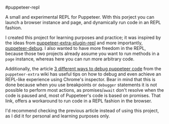 #puppeteer-repl

A small and experimental REPL for Puppeteer. With this porject you can launch a
browser instance and page, and dynamically run code in an REPL fashion.

I created this project for learning purposes and practice; it was inspired by the ideas from 
[puppeteer-extra-plugin-repl](https://github.com/berstend/puppeteer-extra/tree/master/packages/puppeteer-extra-plugin-repl)
and more importantly, [puppeteer-debug](https://github.com/nswbmw/puppeteer-debug). I also wanted to have more freedom
in the REPL, because those two projects already assume you want to run methods in a `page` instance, whereas here
you can run more arbitrary code.

Additionally, the article [3 different ways to debug puppeteer code](https://github.com/berstend/puppeteer-extra/wiki/How-to-debug-puppeteer) from
the `puppeteer-extra` wiki has useful tips on how to debug and even achieve an REPL-like experience
using Chrome's inspector. Bear in mind that this is done because when you use breakpoints or `debugger` statements
it is not possible to perform most actions, as promises/`await` don't resolve when the code is paused and, most of Puppeteer's code
is based on promises. That link, offers a workaround to run code in a REPL fashion in the browser.

I'd recommend checking the previous article instead of using this project, as I did it for personal
and learning purposes only.

